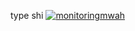 type shi 
[![monitoringmwah](https://cdn3.emoji.gg/emojis/94209-monitoringmwah.gif)](https://emoji.gg/emoji/94209-monitoringmwah)
